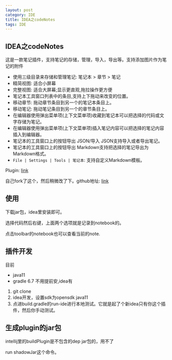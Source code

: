 ```yaml
---
layout: post
category: IDE
title: IDEA之codeNotes
tags: IDE
---
```


## IDEA之codeNotes

这是一款笔记插件，支持笔记的存储，管理，导入，导出等。支持添加图片作为笔记的附件

- 使用三级目录来存储和管理笔记:
  笔记本 > 章节 > 笔记
- 精简视图: 适合小屏幕
- 完整视图: 适合大屏幕;显示更直观,拖拉操作更方便
- 笔记本工具窗口列表中的条目,支持上下拖动来改变的位置。
- 移动章节: 拖动章节条目到另一个的笔记本条目上。
- 移动笔记: 拖动笔记条目到另一个的章节条目上。
- 在编辑器使用弹出菜单项(上下文菜单项)收藏到笔记本可以把选择的代码或文字存储为笔记。
- 在编辑器使用弹出菜单项(上下文菜单项)插入笔记内容可以把选择的笔记内容插入到编辑器。
- 笔记本的工具窗口上的按钮导出 JSON/导入 JSON支持导入或者导出笔记。
- 笔记本的工具窗口上的按钮导出 Markdown支持把选择的笔记导出为Markdown格式。
- `File | Settings | Tools | 笔记本`: 支持自定义Markdown模板。

Plugin: [link](https://plugins.jetbrains.com/plugin/16998-notebook)

自己fork了这个，然后稍微改了下。github地址:  [link](https://github.com/mafulong/Notebooks)

## 使用

下载jar包，idea里安装即可。

选择代码然后右键，上面两个选项就是记录到notebook的。

点击toolbar的notebook也可以查看当前的note.

## 插件开发

目前

- java11
- gradle 6.7 不用提前安,idea有

1. git clone
2. idea开发，设置sdk为opensdk java11
3. 点进build.gradle的run-ide进行本地测试。它就是起了个新idea只有你这个插件，然后你手动测试。

## 生成plugin的jar包

intellij里的buildPlugin是不包含的dep jar包的，用不了

run shadowJar这个命令。

